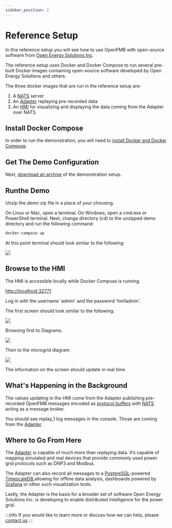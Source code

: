```yaml
---
sidebar_position: 2
---
```


# Reference Setup

In this reference setup you will see how to use OpenFMB with open-source software from [Open Energy Solutions Inc](https://openenergysolutionsinc.com).

The reference setup uses Docker and Docker Compose to run several pre-built Docker images containing open-source software developed by Open Energy Solutions and others. 

The three docker images that are run in the reference setup are: 
1. A [NATS](https://nats.io) server
2. An [Adapter](https://github.com/openenergysolutions/openfmb.adapters) replaying pre-recorded data
3. An [HMI](https://github.com/openenergysolutions/openfmb.hmi) for visualizing and displaying the data coming from the Adapter over NATS.

## Install Docker Compose

In order to run the demonstration, you will need to [install Docker and Docker Compose](https://docs.docker.com/compose/install/). 

## Get The Demo Configuration

Next, [download an archive](https://github.com/openenergysolutions/openfmb.demo/archive/refs/heads/develop.zip) of the demonstration setup.

## Runthe Demo

Unzip the demo zip file in a place of your choosing. 

On Linux or Mac, open a terminal. On Windows, open a cmd.exe or PowerShell terminal. Next, change directory (cd) to the unzipped demo directory and run the following command: 

```bash
docker-compose up
```

At this point terminal should look similar to the following: 

![](img/demo_console_running.png)


## Browse to the HMI


The HMI is accessible locally while Docker Compose is running. 

[http://localhost:32771](http://localhost:32771) 

Log in with the username 'admin' and the password 'hm1admin'. 

The first screen should look similar to the following: 

![](img/demo_hmi_initial.png)

Browsing first to Diagrams.

![](img/demo_hmi_diagrams.png)

Then to the microgrid diagram.

![](img/demo_hmi_microgrid.png)

The information on the screen should update in real time. 

## What's Happening in the Background

The values updating in the HMI come from the Adapter publishing pre-recorded OpenFMB messages encoded as [protocol buffers](https://developers.google.com/protocol-buffers/) with [NATS](https://nats.io) acting as a message broker.

You should see replay_1 log messages in the console. Those are coming from the [Adapter](https://github.com/openenergysolutions/openfmb.adapters).

## Where to Go From Here

The [Adapter](https://github.com/openenergysolutions/openfmb.adapters) is capable of much more than replaying data. It’s capable of mapping simulated and real devices that provide commonly used power grid protocols such as DNP3 and Modbus. 

The Adapter can also record all messages to a [PostgreSQL](https://postgresql.org)-powered
[TimescaleDB](https://timescaledb.com),allowing for offline data analysis, dashboards powered by [Grafana](https://grafana.com) or other such visualization tools.

Lastly, the Adapter is the basis for a broader set of software Open Energy Solutions Inc. is developing to enable distributed intelligence for the power grid. 

:::info
If you would like to learn more or discuss how we can help, please [contact us](mailto:support@openenergysolutionsinc.com?subject=Adapter)
:::
